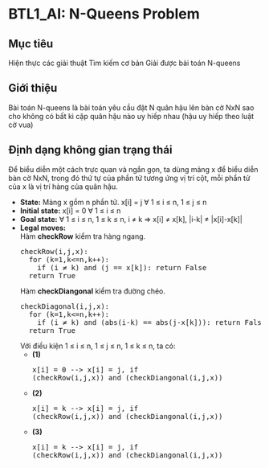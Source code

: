 # BTL1_AI: N-Queens Problem
## Mục tiêu
Hiện thực các giải thuật Tìm kiếm cơ bản 
Giải được bài toán N-queens
## Giới thiệu
Bài toán N-queens là bài toán yêu cầu đặt N quân hậu lên bàn cờ NxN sao cho không có bất kì cặp quân 
hậu nào uy hiếp nhau (hậu uy hiếp theo luật cờ vua)

## Định dạng không gian trạng thái

Để biểu diễn một cách trực quan và ngắn gọn, ta dùng mảng x để biểu diễn bàn cờ NxN, trong đó thứ tự của phần tử tương ứng vị trí cột, mỗi phần tử của x là vị trí hàng của quân hậu.

* **State:** Mảng x gồm n phần tử. 
       x[i] = j ∀ 1 ≤ i ≤ n, 1 ≤ j ≤ n
* **Initial state:** x[i] = 0 ∀ 1 ≤ i ≤ n
* **Goal state:** ∀ 1 ≤ i ≤ n, 1 ≤ k ≤ n, i ≠ k => x[i] ≠ x[k], |i-k| ≠ |x[i]-x[k]|
* **Legal moves:** <br>
  Hàm **checkRow** kiểm tra hàng ngang.
  <pre>
  checkRow(i,j,x):
    for (k=1,k<=n,k++):
      if (i ≠ k) and (j == x[k]): return False
    return True
  </pre>
  Hàm **checkDiangonal** kiểm tra đường chéo.
  <pre>
  checkDiagonal(i,j,x):
    for (k=1,k<=n,k++):
      if (i ≠ k) and (abs(i-k) == abs(j-x[k])): return False
    return True
  </pre>
  Với điều kiện 1 ≤ i ≤ n, 1 ≤ j ≤ n, 1 ≤ k ≤ n, ta có:
    + **(1)** <pre>x[i] = 0 --> x[i] = j, if (checkRow(i,j,x)) and (checkDiangonal(i,j,x))</pre>
    + **(2)** <pre>x[i] = k --> x[i] = j, if (checkRow(i,j,x)) and (checkDiangonal(i,j,x))</pre>
    + **(3)** <pre>x[i] = k --> x[i] = j, if (checkRow(i,j,x)) and (checkDiangonal(i,j,x))</pre>
